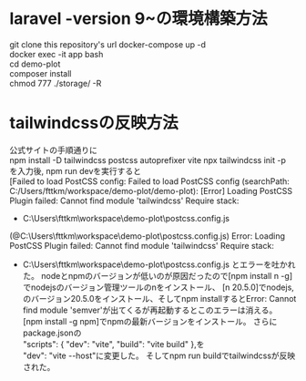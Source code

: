 # laravel -version 9~の環境構築方法  

git clone this repository's url
docker-compose up -d  
docker exec -it app bash  
cd demo-plot  
composer install  
chmod 777 ./storage/ -R  

# tailwindcssの反映方法
公式サイトの手順通りに  
npm install -D tailwindcss postcss autoprefixer vite
npx tailwindcss init -p  
を入力後, npm run devを実行すると  
[Failed to load PostCSS config: Failed to load PostCSS config (searchPath: C:/Users/fttkm/workspace/demo-plot/demo-plot): [Error] Loading PostCSS Plugin failed: Cannot find module 'tailwindcss'
Require stack:
- C:\Users\fttkm\workspace\demo-plot\postcss.config.js

(@C:\Users\fttkm\workspace\demo-plot\postcss.config.js)
Error: Loading PostCSS Plugin failed: Cannot find module 'tailwindcss'
Require stack:
- C:\Users\fttkm\workspace\demo-plot\postcss.config.js
とエラーを吐かれた。
nodeとnpmのバージョンが低いのが原因だったので[npm install n -g]でnodejsのバージョン管理ツールのnをインストール、
[n 20.5.0]でnodejs,のバージョン20.5.0をインストール、そしてnpm installするとError: Cannot find module 'semver'が出てくるが再起動するとこのエラーは消える。
[npm install -g npm]でnpmの最新バージョンをインストール。
さらに  
package.jsonの  
"scripts": {
        "dev": "vite",
        "build": "vite build"
    },を  
  "dev": "vite --host"に変更した。
  そしてnpm run buildでtailwindcssが反映された。  

